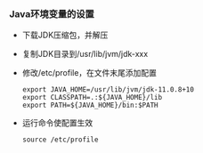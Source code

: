 ### Java环境变量的设置

* 下载JDK压缩包，并解压

* 复制JDK目录到/usr/lib/jvm/jdk-xxx

* 修改/etc/profile，在文件末尾添加配置

  ```shell
  export JAVA_HOME=/usr/lib/jvm/jdk-11.0.8+10
  export CLASSPATH=.:${JAVA_HOME}/lib
  export PATH=${JAVA_HOME}/bin:$PATH
  ```

* 运行命令使配置生效

  ```shell
  source /etc/profile
  ```
